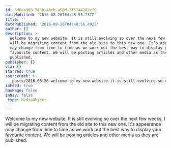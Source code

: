 ```yaml
---
id: 5d6aa988-743b-4bcb-a58d-2f5744202cf0
dateModified: '2016-08-26T04:48:55.737Z'
title: ''
datePublished: '2016-08-26T04:48:56.492Z'
author: []
description: >-
  Welcome to my new website. It is still evolving so over the next few weeks, I
  will be migrating content from the old site to this new one. It’s appearance
  may change from time to time as we work out the best way to display your
  favourite content. We will be posting articles and other media as they are
  published.
publisher: {}
via: {}
starred: true
sourcePath: >-
  _posts/2016-08-26-welcome-to-my-new-website-it-is-still-evolving-so-over-the.md
inFeed: true
hasPage: false
inNav: false
_type: MediaObject

---
```

Welcome to my new website. It is still evolving so over the next few weeks, I will be migrating content from the old site to this new one. It's appearance may change from time to time as we work out the best way to display your favourite content. We will be posting articles and other media as they are published.